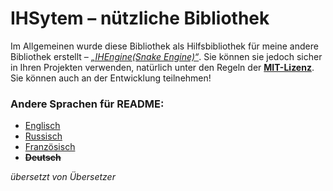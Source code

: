# IHSytem – nützliche Bibliothek
Im Allgemeinen wurde diese Bibliothek als Hilfsbibliothek für meine andere Bibliothek erstellt –
[*„IHEngine(Snake Engine)“*](https://github.com/IHateGameDev/SnakeEnine). Sie können sie jedoch sicher in Ihren Projekten verwenden, natürlich unter den Regeln der [**MIT-Lizenz**](../License). Sie können auch an der Entwicklung teilnehmen!
### Andere Sprachen für README:
- [Englisch](../README.md)
- [Russisch](RMRussian.md)
- [Französisch](RMRussian.md)
- ~~**Deutsch**~~

*übersetzt von Übersetzer*
